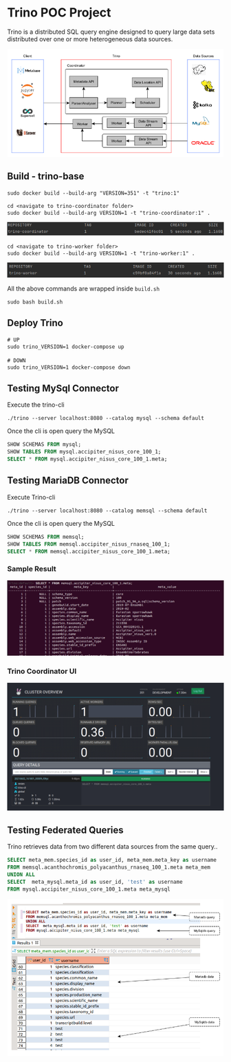 # Trino POC Project

Trino is a distributed SQL query engine designed to query large data sets distributed over one or more heterogeneous data sources.

![General Architecture](doc/trino-architecture.png)

## Build - trino-base

```shell
sudo docker build --build-arg "VERSION=351" -t "trino:1"
```
```shell
cd <navigate to trino-coordinator folder>
sudo docker build --build-arg VERSION=1 -t "trino-coordinator:1" .
```

![trino-coordinator](doc/trino-coordinator.png)

```shell
cd <navigate to trino-worker folder>
sudo docker build --build-arg VERSION=1 -t "trino-worker:1" .
```

![trino-worker](doc/trino-worker.png)

All the above commands are wrapped inside `build.sh`

```shell
sudo bash build.sh
```

## Deploy Trino

```shell
# UP
sudo trino_VERSION=1 docker-compose up

# DOWN
sudo trino_VERSION=1 docker-compose down
```

## Testing MySql Connector

Execute the trino-cli
```shell
./trino --server localhost:8080 --catalog mysql --schema default
```

Once the cli is open query the MySQL
```sql
SHOW SCHEMAS FROM mysql;
SHOW TABLES FROM mysql.accipiter_nisus_core_100_1;
SELECT * FROM mysql.accipiter_nisus_core_100_1.meta;
```

## Testing MariaDB Connector

Execute Trino-cli
```shell
./trino --server localhost:8080 --catalog memsql --schema default
```

Once the cli is open query the MySQL
```sql
SHOW SCHEMAS FROM memsql;
SHOW TABLES FROM memsql.accipiter_nisus_rnaseq_100_1;
SELECT * FROM memsql.accipiter_nisus_core_100_1.meta;
```

### Sample Result
![trino-worker](doc/mariadb-results.png)

### Trino Coordinator UI
![trino-worker](doc/trino-coordinator-ui.png)

## Testing Federated Queries

Trino retrieves data from two different data sources from the same query..

```sql
SELECT meta_mem.species_id as user_id, meta_mem.meta_key as username
FROM memsql.acanthochromis_polyacanthus_rnaseq_100_1.meta meta_mem
UNION ALL
SELECT  meta_mysql.meta_id as user_id, 'test' as username
FROM mysql.accipiter_nisus_core_100_1.meta meta_mysql
```

![federation-query](doc/federation-query-comments.png)